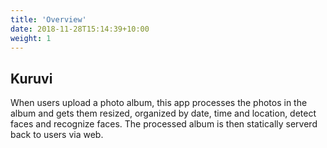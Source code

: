 ```yaml
---
title: 'Overview'
date: 2018-11-28T15:14:39+10:00
weight: 1
---
```


## Kuruvi

When users upload a photo album, this app processes the photos in the album and gets them resized, organized by date, time and location, detect faces and recognize faces. The processed album is then statically serverd back to users via web.
